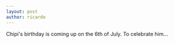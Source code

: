 ```yaml
---
layout: post
author: ricardo
---
```

Chipi's birthday is coming up on the 6th of July. To celebrate him...